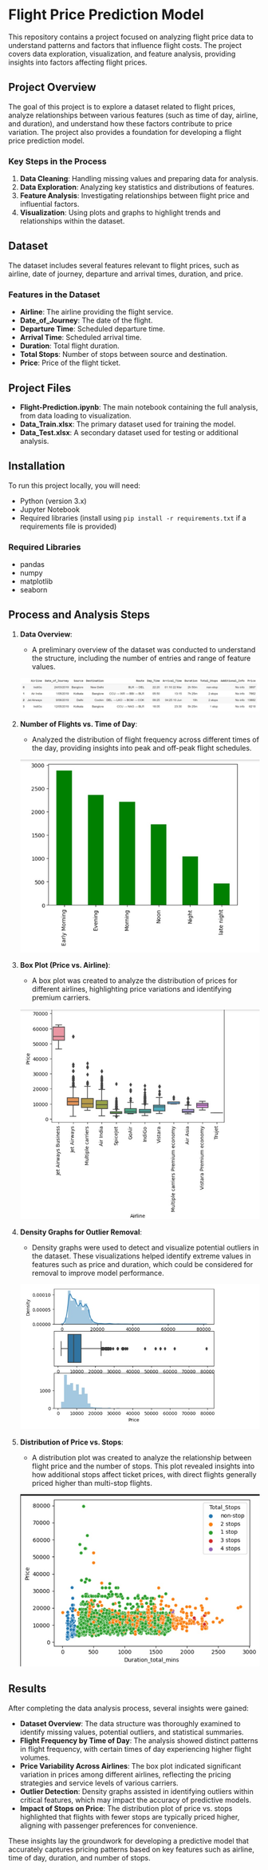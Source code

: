 # Flight Price Prediction Model

This repository contains a project focused on analyzing flight price data to understand patterns and factors that influence flight costs. The project covers data exploration, visualization, and feature analysis, providing insights into factors affecting flight prices.

## Project Overview

The goal of this project is to explore a dataset related to flight prices, analyze relationships between various features (such as time of day, airline, and duration), and understand how these factors contribute to price variation. The project also provides a foundation for developing a flight price prediction model.

### Key Steps in the Process
1. **Data Cleaning**: Handling missing values and preparing data for analysis.
2. **Data Exploration**: Analyzing key statistics and distributions of features.
3. **Feature Analysis**: Investigating relationships between flight price and influential factors.
4. **Visualization**: Using plots and graphs to highlight trends and relationships within the dataset.

## Dataset

The dataset includes several features relevant to flight prices, such as airline, date of journey, departure and arrival times, duration, and price.

### Features in the Dataset

- **Airline**: The airline providing the flight service.
- **Date_of_Journey**: The date of the flight.
- **Departure Time**: Scheduled departure time.
- **Arrival Time**: Scheduled arrival time.
- **Duration**: Total flight duration.
- **Total Stops**: Number of stops between source and destination.
- **Price**: Price of the flight ticket.

## Project Files

- **Flight-Prediction.ipynb**: The main notebook containing the full analysis, from data loading to visualization.
- **Data_Train.xlsx**: The primary dataset used for training the model.
- **Data_Test.xlsx**: A secondary dataset used for testing or additional analysis.

## Installation

To run this project locally, you will need:

- Python (version 3.x)
- Jupyter Notebook
- Required libraries (install using `pip install -r requirements.txt` if a requirements file is provided)

### Required Libraries

- pandas
- numpy
- matplotlib
- seaborn

## Process and Analysis Steps

1. **Data Overview**:
   - A preliminary overview of the dataset was conducted to understand the structure, including the number of entries and range of feature values.

   ![Dataset Overview](images/dataset_overview.jpg)

2. **Number of Flights vs. Time of Day**:
   - Analyzed the distribution of flight frequency across different times of the day, providing insights into peak and off-peak flight schedules.
   
   ![Number of Flights vs. Time of Day](images/flights_vs_time.jpg)

3. **Box Plot (Price vs. Airline)**:
   - A box plot was created to analyze the distribution of prices for different airlines, highlighting price variations and identifying premium carriers.

   ![Price vs Airline](images/price_vs_airline.jpg)

4. **Density Graphs for Outlier Removal**:
   - Density graphs were used to detect and visualize potential outliers in the dataset. These visualizations helped identify extreme values in features such as price and duration, which could be considered for removal to improve model performance.
   
   ![Density Graphs for Outlier Removal](images/density_outlier_removal.jpg)

5. **Distribution of Price vs. Stops**:
   - A distribution plot was created to analyze the relationship between flight price and the number of stops. This plot revealed insights into how additional stops affect ticket prices, with direct flights generally priced higher than multi-stop flights.
   
   ![Distribution of Price vs Stops](images/price_vs_stops.jpg)

## Results

After completing the data analysis process, several insights were gained:

- **Dataset Overview**: The data structure was thoroughly examined to identify missing values, potential outliers, and statistical summaries.
- **Flight Frequency by Time of Day**: The analysis showed distinct patterns in flight frequency, with certain times of day experiencing higher flight volumes.
- **Price Variability Across Airlines**: The box plot indicated significant variation in prices among different airlines, reflecting the pricing strategies and service levels of various carriers.
- **Outlier Detection**: Density graphs assisted in identifying outliers within critical features, which may impact the accuracy of predictive models.
- **Impact of Stops on Price**: The distribution plot of price vs. stops highlighted that flights with fewer stops are typically priced higher, aligning with passenger preferences for convenience.

These insights lay the groundwork for developing a predictive model that accurately captures pricing patterns based on key features such as airline, time of day, duration, and number of stops.


